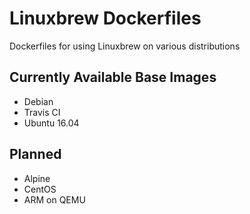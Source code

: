 # Linuxbrew Dockerfiles

Dockerfiles for using Linuxbrew on various distributions

## Currently Available Base Images

* Debian
* Travis CI
* Ubuntu 16.04

## Planned

* Alpine
* CentOS
* ARM on QEMU
